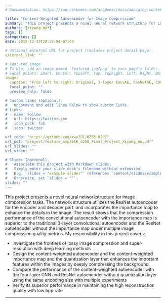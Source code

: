 ```yaml
---
# Documentation: https://sourcethemes.com/academic/docs/managing-content/

title: "Content-Weighted Autoencoder for Image Compression"
summary: "This project presents a novel neural network structure for image compression tasks. The network incorporates the importance map that enhances the details in the image to the vanilla ResNet autoencoder. The result confirms the superior compression performance of the convolutional autoencoder with the importance map over the traditional 3-layer convolutional autoencoder and the vanilla ResNet autoencoder."
authors: [Xiyang Wu*]
tags: []
categories: []
date: 2019-12-15T20:37:54-07:00

# Optional external URL for project (replaces project detail page).
external_link: ""

# Featured image
# To use, add an image named `featured.jpg/png` to your page's folder.
# Focal points: Smart, Center, TopLeft, Top, TopRight, Left, Right, BottomLeft, Bottom, BottomRight.
image:
  caption: "From left to right: Original, 3-layer ConvAE, ResNetAE, Content-Weighted AE"
  focal_point: ""
  preview_only: false

# Custom links (optional).
#   Uncomment and edit lines below to show custom links.
# links:
# - name: Follow
#   url: https://twitter.com
#   icon_pack: fab
#   icon: twitter

url_code: "https://github.com/xwu391/6258-DIP/"
url_pdf: "project/feature_map/ECE_6258_Final_Project_Xiyang_Wu.pdf"
url_slides: ""
url_video: ""

# Slides (optional).
#   Associate this project with Markdown slides.
#   Simply enter your slide deck's filename without extension.
#   E.g. `slides = "example-slides"` references `content/slides/example-slides.md`.
#   Otherwise, set `slides = ""`.
slides: ""
---
```

This project presents a novel neural networkstructure for image compression tasks. The network structure utilizes the ResNet autoencoder for the encoder and decoder part, and incorporates the importance map to enhance the details in the image. The result shows that the compression performance of the convolutional autoencoder with the importance map is superior to the traditional 3-layer convolutional autoencoder and the ResNet autoencoder without the importance map under multiple image compression quality metrics. My responsibility in this project covers:
 * Investigate the frontiers of lossy image compression and super-resolution with deep learning methods
 * Design the content-weighted autoencoder and the content-weighted importance map and the quantization layer that enhances the important features within the images by deeply compressing the background, 
 * Compare the performance of the content-weighted autoencoder with the four-layer CNN and ResNet autoencoder without quantization layer using the same encoding size with multiple experiments
 * Verify its superior performance in maintaining the high reconstruction quality with low bpp rate

---

